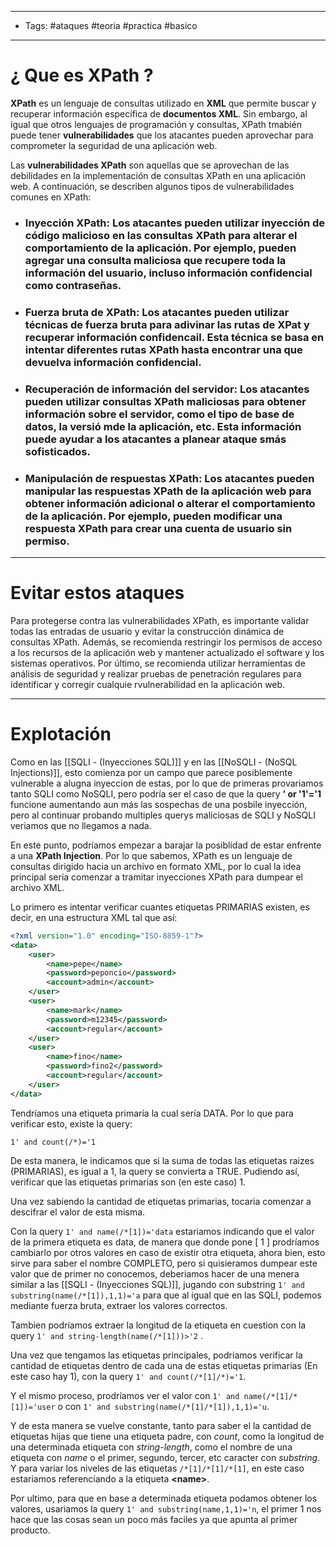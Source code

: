 ----
- Tags: #ataques #teoria #practica #basico 
---

# ¿ Que es **XPath** ?

**XPath** es un lenguaje de consultas utilizado en **XML** que permite buscar y recuperar información específica de **documentos XML**. Sin embargo, al igual que otros lenguajes de programación y consultas, XPath tmabién puede tener **vulnerabilidades** que los atacantes pueden aprovechar para comprometer la seguridad de una aplicación web. 

Las **vulnerabilidades XPath** son aquellas que se aprovechan de las debilidades en la implementación de consultas XPath en una aplicación web. A continuación, se describen algunos tipos de vulnerabilidades comunes en XPath: 

- ### **Inyección XPath:** Los atacantes pueden utilizar inyección de código malicioso en las consultas XPath para alterar el comportamiento de la aplicación. Por ejemplo, pueden agregar una consulta maliciosa que recupere toda la información del usuario, incluso información confidencial como contraseñas. 
- ### **Fuerza bruta de XPath:** Los atacantes pueden utilizar técnicas de fuerza bruta para adivinar las rutas de XPat y recuperar información confidencail. Esta técnica se basa en intentar diferentes rutas XPath hasta encontrar una que devuelva información confidencial. 
- ### **Recuperación de información del servidor:** Los atacantes pueden utilizar consultas XPath maliciosas para obtener información sobre el servidor, como el tipo de base de datos, la versió mde la aplicación, etc. Esta información puede ayudar a los atacantes a planear ataque smás sofisticados. 
- ### **Manipulación de respuestas XPath:** Los atacantes pueden manipular las respuestas XPath de la aplicación web para obtener información adicional o alterar el comportamiento de la aplicación. Por ejemplo, pueden modificar una respuesta XPath para crear una cuenta de usuario sin permiso. 

----

# Evitar estos ataques 

Para protegerse contra las vulnerabilidades XPath, es importante validar todas las entradas de usuario y evitar la construcción dinámica de consultas XPath. Además, se recomienda restringir los permisos de acceso a los recursos de la aplicación web y mantener actualizado el software y los sistemas operativos. Por último, se recomienda utilizar herramientas de análisis de seguridad y realizar pruebas de penetración regulares para identificar y corregir cualquie rvulnerabilidad en la aplicación web. 

----

# Explotación 

Como en las [[SQLI - (Inyecciones SQL)]] y en las [[NoSQLI - (NoSQL Injections)]], esto comienza por un campo que parece posiblemente vulnerable a alugna inyeccion de estas, por lo que de primeras provariamos tanto SQLI como NoSQLI, pero podría ser el caso de que la query **' or '1'='1** funcione aumentando aun más las sospechas de una posbile inyección, pero al continuar probando multiples querys maliciosas de SQLI y NoSQLI veriamos que no llegamos a nada.

En este punto, podríamos empezar a barajar la posiblidad de estar enfrente a una **XPath Injection**. Por lo que sabemos, XPath es un lenguaje de consultas dirigido hacia un archivo en formato XML, por lo cual la idea principal sería comenzar a tramitar inyecciones XPath para dumpear el archivo XML. 

Lo primero es intentar verificar cuantes etiquetas PRIMARIAS existen, es decir, en una estructura XML tal que así: 

```xml
<?xml version="1.0" encoding="ISO-8859-1"?>
<data>
	<user>
	    <name>pepe</name>
	    <password>peponcio</password>
	    <account>admin</account>
	</user>
	<user>
	    <name>mark</name>
	    <password>m12345</password>
	    <account>regular</account>
	</user>
	<user>
	    <name>fino</name>
	    <password>fino2</password>
		<account>regular</account>
	</user>
</data>
```

Tendríamos una etiqueta primaría la cual sería DATA.  Por lo que para verificar esto, existe la query: 

`1' and count(/*)='1`

De esta manera, le indicamos que si la suma de todas las etiquetas raizes (PRIMARIAS), es igual a 1, la query se convierta a TRUE. Pudiendo así, verificar que las etiquetas primarias son (en este caso) 1. 

Una vez sabiendo la cantidad de etiquetas primarias, tocaria comenzar a descifrar el valor de esta misma. 

Con la query `1' and name(/*[1])='data` estariamos indicando que el valor de la primera etiqueta es data, de manera que donde pone [ 1 ] prodríamos cambiarlo por otros valores en caso de existir otra etiqueta, ahora bien, esto sirve para saber el nombre COMPLETO, pero si quisieramos dumpear este valor que de primer no conocemos, deberiamos hacer de una menera similar a las [[SQLI - (Inyecciones SQL)]], jugando con substring `1' and substring(name(/*[1]),1,1)='a` para que al igual que en las SQLI, podemos mediante fuerza bruta, extraer los valores correctos. 

Tambien podríamos extraer la longitud de la etiqueta en cuestion con la query `1' and string-length(name(/*[1]))>'2` .

Una vez que tengamos las etiquetas principales, podriamos verificar la cantidad de etiquetas dentro de cada una de estas etiquetas primarias (En este caso hay 1), con la query `1' and count(/*[1]/*)='1`. 

Y el mismo proceso, prodríamos ver el valor con `1' and name(/*[1]/*[1])='user` o con `1' and substring(name(/*[1]/*[1]),1,1)='u`.

Y de esta manera se vuelve constante, tanto para saber el la cantidad de etiquetas hijas que tiene una etiqueta padre, con *count*, como la longitud de una determinada etiqueta con *string-length*, como el nombre de una etiqueta con *name* o el primer, segundo, tercer, etc caracter con *substring*. Y para variar los niveles de las etiquetas `/*[1]/*[1]/*[1]`, en este caso estariamos referenciando a la etiqueta **\<name>**. 

Por ultimo, para que en base a determinada etiqueta podamos obtener los valores, usariamos la query `1' and substring(name,1,1)='n`, el primer 1 nos hace que las cosas sean un poco más faciles ya que apunta al primer producto. 


